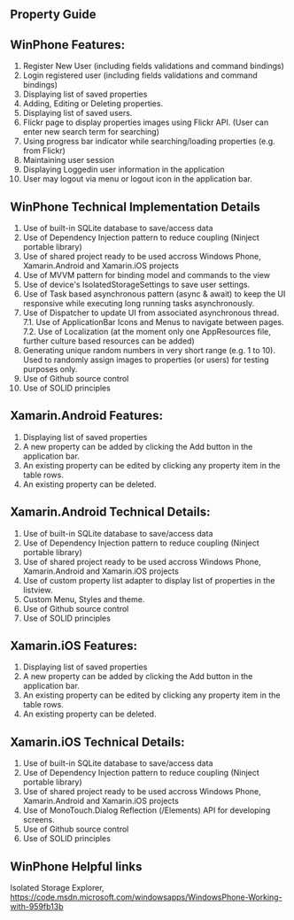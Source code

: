 Property Guide 
--------------
WinPhone Features:
------------------
1. Register New User (including fields validations and command bindings)
2. Login registered user (including fields validations and command bindings)
3. Displaying list of saved properties
4. Adding, Editing or Deleting properties.
5. Displaying list of saved users.
6. Flickr page to display properties images using Flickr API. (User can enter new search term for searching)
7. Using progress bar indicator while searching/loading properties (e.g. from Flickr)
8. Maintaining user session
9. Displaying Loggedin user information in the application
10. User may logout via menu or logout icon in the application bar.

WinPhone Technical Implementation Details
------------------------------------------
1. Use of built-in SQLite database to save/access data
2. Use of Dependency Injection pattern to reduce coupling (Ninject portable library)
3. Use of shared project ready to be used accross Windows Phone, Xamarin.Android and Xamarin.iOS projects
4. Use of MVVM pattern for binding model and commands to the view
5. Use of device's IsolatedStorageSettings to save user settings.
6. Use of Task based asynchronous pattern (async & await) to keep the UI responsive while executing long running tasks asynchronously.
7. Use of Dispatcher to update UI from associated asynchronous thread.
7.1. Use of ApplicationBar Icons and Menus to navigate between pages.
7.2. Use of Localization (at the moment only one AppResources file, further culture based resources can be added)
8. Generating unique random numbers in very short range (e.g. 1 to 10). Used to randomly assign images to properties (or users) for testing purposes only.
9. Use of Github source control
10. Use of SOLID principles

Xamarin.Android Features:
-------------------------
1. Displaying list of saved properties
2. A new property can be added by clicking the Add button in the application bar.
3. An existing property can be edited by clicking any property item in the table rows.
4. An existing property can be deleted.

Xamarin.Android Technical Details:
----------------------------------
1. Use of built-in SQLite database to save/access data
2. Use of Dependency Injection pattern to reduce coupling (Ninject portable library)
3. Use of shared project ready to be used accross Windows Phone, Xamarin.Android and Xamarin.iOS projects
4. Use of custom property list adapter to display list of properties in the listview.
5. Custom Menu, Styles and theme.
6. Use of Github source control
7. Use of SOLID principles


Xamarin.iOS Features:
---------------------
1. Displaying list of saved properties
2. A new property can be added by clicking the Add button in the application bar.
3. An existing property can be edited by clicking any property item in the table rows.
4. An existing property can be deleted.

Xamarin.iOS Technical Details:
------------------------------
1. Use of built-in SQLite database to save/access data
2. Use of Dependency Injection pattern to reduce coupling (Ninject portable library)
3. Use of shared project ready to be used accross Windows Phone, Xamarin.Android and Xamarin.iOS projects
4. Use of MonoTouch.Dialog Reflection (/Elements) API for developing screens.
5. Use of Github source control
6. Use of SOLID principles


WinPhone Helpful links
----------------------
Isolated Storage Explorer,
https://code.msdn.microsoft.com/windowsapps/WindowsPhone-Working-with-959fb13b
